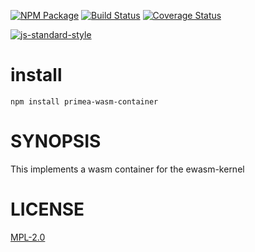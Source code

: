 [![NPM Package](https://img.shields.io/npm/v/primea-wasm-container.svg?style=flat-square)](https://www.npmjs.org/package/primea-wasm-container)
[![Build Status](https://img.shields.io/travis/ewasm/primea-wasm-container.svg?branch=master&style=flat-square)](https://travrs-ci.org/ewasm/primea-wasm-container)
[![Coverage Status](https://img.shields.io/coveralls/ewasm/primea-wasm-container.svg?style=flat-square)](https://coveralls.io/r/ewasm/primea-wasm-container)

[![js-standard-style](https://cdn.rawgit.com/feross/standard/master/badge.svg)](https://github.com/feross/standard)  

# install
`npm install primea-wasm-container`

# SYNOPSIS 
This implements a wasm container for the ewasm-kernel


# LICENSE
[MPL-2.0](https://tldrlegal.com/license/mozilla-public-license-2.0-(mpl-2))
